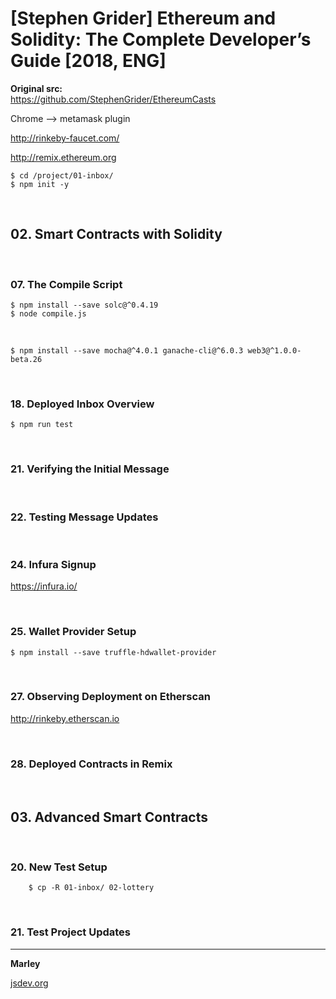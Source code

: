 # [Stephen Grider] Ethereum and Solidity: The Complete Developer’s Guide [2018, ENG]

**Original src:**  
https://github.com/StephenGrider/EthereumCasts


Chrome --> metamask plugin

http://rinkeby-faucet.com/

http://remix.ethereum.org

    $ cd /project/01-inbox/
    $ npm init -y

<br/>

## 02. Smart Contracts with Solidity

<br/>

### 07. The Compile Script

    $ npm install --save solc@^0.4.19
    $ node compile.js
    
<br/>

    $ npm install --save mocha@^4.0.1 ganache-cli@^6.0.3 web3@^1.0.0-beta.26

<br/>

### 18. Deployed Inbox Overview

    $ npm run test

<br/>

### 21. Verifying the Initial Message

<br/>

### 22. Testing Message Updates

<br/>

### 24. Infura Signup

https://infura.io/

<br/>

### 25. Wallet Provider Setup

    $ npm install --save truffle-hdwallet-provider

<br/>

### 27. Observing Deployment on Etherscan

http://rinkeby.etherscan.io


<br/>

### 28. Deployed Contracts in Remix

<br/>

## 03. Advanced Smart Contracts

<br/>

### 20. New Test Setup

        $ cp -R 01-inbox/ 02-lottery

<br/>

### 21. Test Project Updates


---

**Marley**

<a href="https://jsdev.org">jsdev.org</a>  